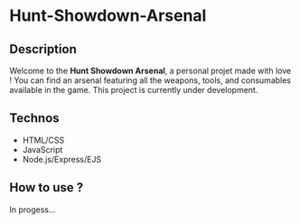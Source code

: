 # Hunt-Showdown-Arsenal

## Description
Welcome to the **Hunt Showdown Arsenal**, a personal projet made with love ! You can find an arsenal featuring all the weapons, tools, and consumables available in the game. 
This project is currently under development. 

## Technos 
- HTML/CSS
- JavaScript
- Node.js/Express/EJS

## How to use ?
In progess...
